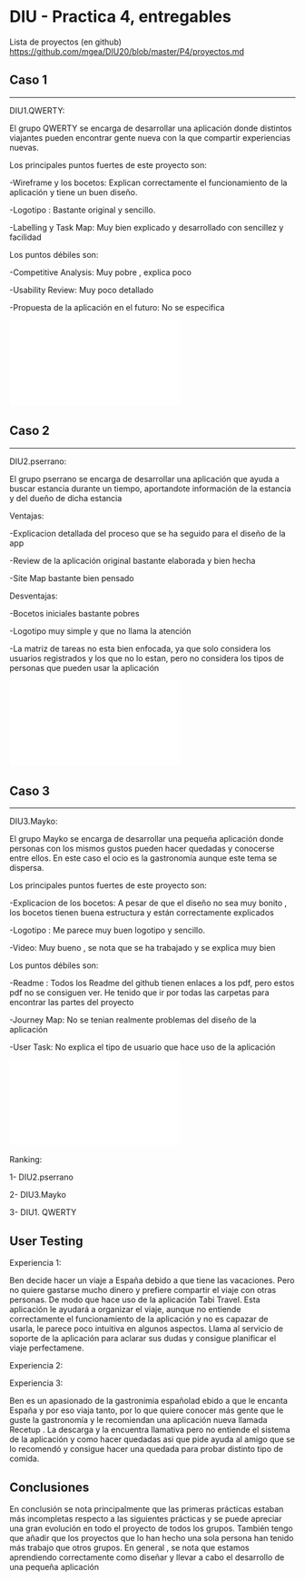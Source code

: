 # DIU - Practica 4, entregables

Lista de proyectos (en github) https://github.com/mgea/DIU20/blob/master/P4/proyectos.md


## Caso 1
---
>>>
DIU1.QWERTY:

El grupo QWERTY se encarga de desarrollar una aplicación donde distintos viajantes pueden encontrar gente nueva con la que 
compartir experiencias nuevas. 

Los principales puntos fuertes de este proyecto son:

-Wireframe y los bocetos: Explican correctamente el funcionamiento de la aplicación y tiene un buen diseño.

-Logotipo : Bastante original y sencillo.

-Labelling y Task Map: Muy bien explicado y desarrollado con sencillez y facilidad


Los puntos débiles son:

-Competitive Analysis: Muy pobre , explica poco

-Usability Review: Muy poco detallado

-Propuesta de la aplicación en el futuro: No se especifica

![Evaluación](DIU1.QWERTY_review.pdf)



## Caso 2
---
>>>
DIU2.pserrano:

El grupo pserrano se encarga de desarrollar una aplicación que ayuda a buscar estancia durante un tiempo, aportandote
información de la estancia y del dueño de dicha estancia 

Ventajas: 

-Explicacion detallada del proceso que se ha seguido para el diseño de la app

-Review de la aplicación original bastante elaborada y bien hecha
 
-Site Map bastante bien pensado

Desventajas: 

-Bocetos iniciales bastante pobres

-Logotipo muy simple y que no llama la atención

-La matriz de tareas no esta bien enfocada, ya que solo considera los usuarios registrados y los que no lo estan, pero no considera los tipos de personas que pueden usar la aplicación

![Evaluación](DIU2.pserrano_review.pdf)

## Caso 3
---
>>>
DIU3.Mayko:

El grupo Mayko se encarga de desarrollar una pequeña aplicación donde personas con los mismos gustos pueden hacer quedadas
y conocerse entre ellos. En este caso el ocio es la gastronomía aunque este tema se dispersa.

Los principales puntos fuertes de este proyecto son:

-Explicacion de los bocetos: A pesar de que el diseño no sea muy bonito , los bocetos tienen buena estructura y están 
correctamente explicados

-Logotipo : Me parece muy buen logotipo y sencillo.

-Video: Muy bueno , se nota que se ha trabajado y se explica muy bien


Los puntos débiles son:

-Readme : Todos los Readme del github tienen enlaces a los pdf, pero estos pdf no se consiguen ver. He tenido que ir por todas las carpetas para encontrar las partes del proyecto

-Journey Map: No se tenian realmente problemas del diseño de la aplicación

-User Task: No explica el tipo de usuario que hace uso de la aplicación

![Evaluación](DIU3.Mayko_review.pdf)

Ranking:

1- DIU2.pserrano

2- DIU3.Mayko

3- DIU1. QWERTY

## User Testing

Experiencia 1:

Ben decide hacer un viaje a España debido a que tiene las vacaciones. Pero no quiere gastarse mucho dinero y 
prefiere compartir el viaje con otras personas. De modo que hace uso de la aplicación Tabi Travel. Esta aplicación
le ayudará a organizar el viaje, aunque no entiende correctamente el funcionamiento de la aplicación y no es capazar 
de usarla, le parece poco intuitiva en algunos aspectos. Llama al servicio de soporte de la aplicación para aclarar 
sus dudas y consigue planificar el viaje perfectamene.

Experiencia 2:


Experiencia 3:

Ben es un apasionado de la gastronimia españolad ebido a que le encanta España y por eso viaja tanto, por lo que quiere conocer más gente que le guste la gastronomía y le recomiendan una aplicación nueva llamada Recetup . La descarga y la encuentra llamativa pero no entiende el sistema de la aplicación y como hacer quedadas asi que pide ayuda al amigo que se lo recomendó y consigue hacer una quedada para probar distinto tipo de comida.


## Conclusiones
En conclusión se nota principalmente que las primeras prácticas estaban más incompletas respecto a las siguientes prácticas y se puede apreciar una gran evolución en todo el proyecto de todos los grupos. También tengo que añadir que los proyectos
que lo han hecho una sola persona han tenido más trabajo que otros grupos. En general , se nota que estamos aprendiendo correctamente como diseñar y llevar a cabo el desarrollo de una pequeña aplicación

